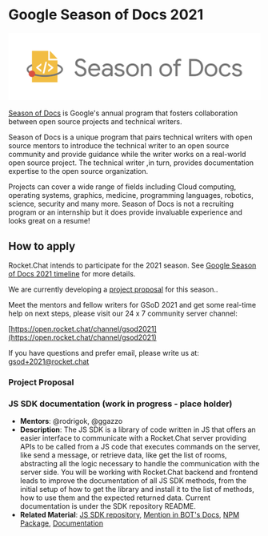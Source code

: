 # Google Season of Docs 2021

[![Google Season of Docs 2019](https://github.com/Sing-Li/bbug/raw/master/images/gsodlogo.png)](https://developers.google.com/season-of-docs/)

[Season of Docs](https://g.co/seasonofdocs) is Google's annual program that fosters collaboration between open source projects and technical writers. 

Season of Docs is a unique program that pairs technical writers with open source mentors to introduce the technical writer to an open source community and provide guidance while the writer works on a real-world open source project. The technical writer ,in turn, provides documentation expertise to the open source organization.

Projects can cover a wide range of fields including Cloud computing, operating systems, graphics, medicine, programming languages, robotics, science, security and many more. Season of Docs is not a recruiting program or an internship but it does provide invaluable experience and looks great on a resume!



## How to apply

Rocket.Chat intends to participate for the 2021 season. See [Google Season of Docs 2021 timeline](https://developers.google.com/season-of-docs/docs/timeline) for more details.

We are currently developing a [project proposal](google-season-of-docs-2021.md#project-proposal) for this season..

Meet the mentors and fellow writers for GSoD 2021 and get some real-time help on next steps, please visit our 24 x 7 community server channel:

[https://open.rocket.chat/channel/gsod2021](https://open.rocket.chat/channel/gsod2021)

If you have questions and prefer email, please write us at: gsod+2021@rocket.chat

### Project Proposal

### JS SDK documentation  \(work in progress - place holder\)

* **Mentors**: @rodrigok, @ggazzo
* **Description**: The JS SDK is a library of code written in JS that offers an easier interface to communicate with a Rocket.Chat server providing APIs to be called from a JS code that executes commands on the server, like send a message, or retrieve data, like get the list of rooms, abstracting all the logic necessary to handle the communication with the server side. You will be working with Rocket.Chat backend and frontend leads to improve the documentation of all JS SDK methods, from the initial setup of how to get the library and install it to the list of methods, how to use them and the expected returned data. Current documentation is under the SDK repository README.
* **Related Material**: [JS SDK repository](https://github.com/RocketChat/Rocket.Chat.js.SDK), [Mention in BOT's Docs](https://docs.rocket.chat/bots/bots-architecture/#rocketchat-js-sdk), [NPM Package](https://www.npmjs.com/package/@rocket.chat/sdk), [Documentation](https://github.com/RocketChat/Rocket.Chat.js.SDK/blob/master/README.md)

